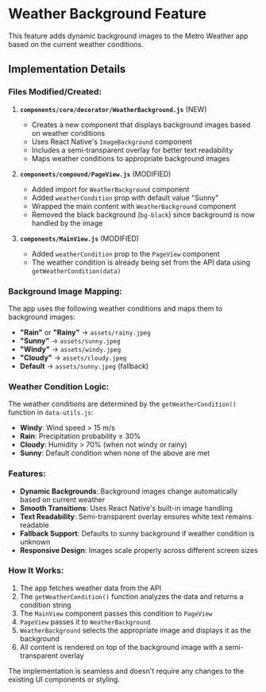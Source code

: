 # Weather Background Feature

This feature adds dynamic background images to the Metro Weather app based on the current weather conditions.

## Implementation Details

### Files Modified/Created:

1. **`components/core/decorator/WeatherBackground.js`** (NEW)
   - Creates a new component that displays background images based on weather conditions
   - Uses React Native's `ImageBackground` component
   - Includes a semi-transparent overlay for better text readability
   - Maps weather conditions to appropriate background images

2. **`components/compound/PageView.js`** (MODIFIED)
   - Added import for `WeatherBackground` component
   - Added `weatherCondition` prop with default value "Sunny"
   - Wrapped the main content with `WeatherBackground` component
   - Removed the black background (`bg-black`) since background is now handled by the image

3. **`components/MainView.js`** (MODIFIED)
   - Added `weatherCondition` prop to the `PageView` component
   - The weather condition is already being set from the API data using `getWeatherCondition(data)`

### Background Image Mapping:

The app uses the following weather conditions and maps them to background images:

- **"Rain"** or **"Rainy"** → `assets/rainy.jpeg`
- **"Sunny"** → `assets/sunny.jpeg`
- **"Windy"** → `assets/windy.jpeg`
- **"Cloudy"** → `assets/cloudy.jpeg`
- **Default** → `assets/sunny.jpeg` (fallback)

### Weather Condition Logic:

The weather conditions are determined by the `getWeatherCondition()` function in `data-utils.js`:

- **Windy**: Wind speed > 15 m/s
- **Rain**: Precipitation probability ≥ 30%
- **Cloudy**: Humidity > 70% (when not windy or rainy)
- **Sunny**: Default condition when none of the above are met

### Features:

- **Dynamic Backgrounds**: Background images change automatically based on current weather
- **Smooth Transitions**: Uses React Native's built-in image handling
- **Text Readability**: Semi-transparent overlay ensures white text remains readable
- **Fallback Support**: Defaults to sunny background if weather condition is unknown
- **Responsive Design**: Images scale properly across different screen sizes

### How It Works:

1. The app fetches weather data from the API
2. The `getWeatherCondition()` function analyzes the data and returns a condition string
3. The `MainView` component passes this condition to `PageView`
4. `PageView` passes it to `WeatherBackground`
5. `WeatherBackground` selects the appropriate image and displays it as the background
6. All content is rendered on top of the background image with a semi-transparent overlay

The implementation is seamless and doesn't require any changes to the existing UI components or styling. 